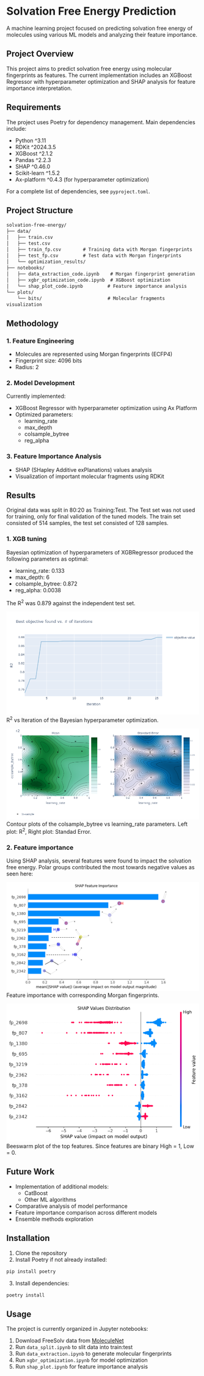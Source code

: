 # Solvation Free Energy Prediction

A machine learning project focused on predicting solvation free energy of molecules using various ML models and analyzing their feature importance.

## Project Overview

This project aims to predict solvation free energy using molecular fingerprints as features. The current implementation includes an XGBoost Regressor with hyperparameter optimization and SHAP analysis for feature importance interpretation.

## Requirements

The project uses Poetry for dependency management. Main dependencies include:

- Python ^3.11
- RDKit ^2024.3.5
- XGBoost ^2.1.2
- Pandas ^2.2.3
- SHAP ^0.46.0
- Scikit-learn ^1.5.2
- Ax-platform ^0.4.3 (for hyperparameter optimization)

For a complete list of dependencies, see `pyproject.toml`.

## Project Structure

```
solvation-free-energy/
├── data/
│   ├── train.csv
│   ├── test.csv
│   ├── train_fp.csv        # Training data with Morgan fingerprints
│   ├── test_fp.csv         # Test data with Morgan fingerprints
│   └── optimization_results/
├── notebooks/
│   ├── data_extraction_code.ipynb    # Morgan fingerprint generation
│   ├── xgbr_optimization_code.ipynb  # XGBoost optimization
│   └── shap_plot_code.ipynb         # Feature importance analysis
└── plots/
    └── bits/                        # Molecular fragments visualization
```

## Methodology

### 1. Feature Engineering
- Molecules are represented using Morgan fingerprints (ECFP4)
- Fingerprint size: 4096 bits
- Radius: 2

### 2. Model Development
Currently implemented:
- XGBoost Regressor with hyperparameter optimization using Ax Platform
- Optimized parameters:
  - learning_rate
  - max_depth
  - colsample_bytree
  - reg_alpha

### 3. Feature Importance Analysis
- SHAP (SHapley Additive exPlanations) values analysis
- Visualization of important molecular fragments using RDKit

## Results

Original data was split in 80:20 as Training:Test. The Test set was not used for training, only for final validation of the tuned models. The train set consisted of 514 samples, the test set consisted of 128 samples.

### 1. XGB tuning
Bayesian optimization of hyperparameters of XGBRegressor produced the following parameters as optimal:
- learning_rate: 0.133
- max_depth: 6
- colsample_bytree: 0.872
- reg_alpha: 0.0038

The R<sup>2</sup> was 0.879 against the independent test set.

![](/plots/XGB_r2vsiter.png)
R<sup>2</sup> vs Iteration of the Bayesian hyperparameter optimization. 
 
![](/plots/XGB_optimization_col_lr.png)
Contour plots of the colsample_bytree vs learning_rate parameters. 
Left plot: R<sup>2</sup>, Right plot: Standad Error.

### 2. Feature importance

Using SHAP analysis, several features were found to impact the solvation free energy. Polar groups contributed the most towards negative values as seen here:

![](/plots/XGB_features.png) 
Feature importance with corresponding Morgan fingerprints. 
 
![](/plots/XGB_shap_dist.png) 
Beeswarm plot of the top features. Since features are binary High = 1, Low = 0. 

## Future Work

- Implementation of additional models:
  - CatBoost
  - Other ML algorithms
- Comparative analysis of model performance
- Feature importance comparison across different models
- Ensemble methods exploration

## Installation

1. Clone the repository
2. Install Poetry if not already installed:
```bash
pip install poetry
```
3. Install dependencies:
```bash
poetry install
```

## Usage

The project is currently organized in Jupyter notebooks:
1. Download FreeSolv data from [MoleculeNet](https://moleculenet.org/datasets-1)
2. Run `data_split.ipynb` to slit data into train:test
3. Run `data_extraction.ipynb` to generate molecular fingerprints
4. Run `xgbr_optimization.ipynb` for model optimization
5. Run `shap_plot.ipynb` for feature importance analysis
